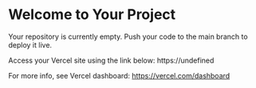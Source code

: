 # Welcome to Your Project

Your repository is currently empty. Push your code to the main branch to deploy it live.

Access your Vercel site using the link below:
https://undefined

For more info, see Vercel dashboard: https://vercel.com/dashboard